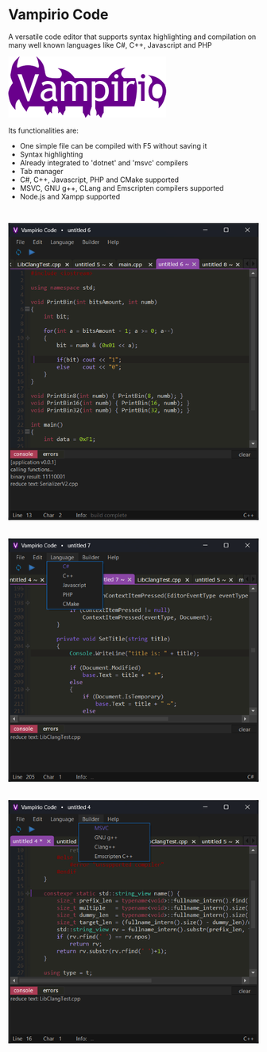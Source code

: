 # Vampirio Code
A versatile code editor that supports syntax highlighting and compilation on many well known languages like C#, C++, Javascript and PHP

![reference image](_RES/logo_med_flat.png)

Its functionalities are:

* One simple file can be compiled with F5 without saving it
* Syntax highlighting
* Already integrated to 'dotnet' and 'msvc' compilers
* Tab manager
* C#, C++, Javascript, PHP and CMake supported
* MSVC, GNU g++, CLang and Emscripten compilers supported
* Node.js and Xampp supported 

<br>

![reference image](Docs/ref_img0_beta_0_6_0.png)
<br><br><br>
![reference image](Docs/ref_img1_beta_0_6_0.png)
<br><br><br>
![reference image](Docs/ref_img2_beta_0_6_0.png)
